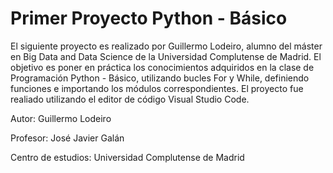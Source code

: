 # Primer Proyecto Python - Básico

El siguiente proyecto es realizado por Guillermo Lodeiro, alumno del máster en Big Data and Data Science de la Universidad Complutense de Madrid.
El objetivo es poner en práctica los conocimientos adquiridos en la clase de Programación Python - Básico, utilizando bucles For y While, definiendo funciones e importando los módulos correspondientes.
El proyecto fue realiado utilizando el editor de código Visual Studio Code.

Autor: Guillermo Lodeiro

Profesor: José Javier Galán 

Centro de estudios: Universidad Complutense de Madrid
